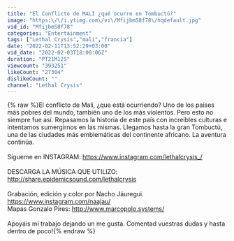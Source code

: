 ```yaml
---
title: "El Conflicto de MALI ¿qué ocurre en Tombuctú?"
image: "https:\/\/i.ytimg.com\/vi\/MfijbmS8f78\/hqdefault.jpg"
vid_id: "MfijbmS8f78"
categories: "Entertainment"
tags: ["Lethal Crysis","mali","francia"]
date: "2022-02-11T13:52:29+03:00"
vid_date: "2022-02-03T18:00:06Z"
duration: "PT21M12S"
viewcount: "393251"
likeCount: "27304"
dislikeCount: ""
channel: "Lethal Crysis"
---
```

{% raw %}El conflicto de Mali, ¿que está ocurriendo? Uno de los países más pobres del mundo, también uno de los más violentos. Pero esto no siempre fue así. Repasamos la historia de este país con increíbles culturas e intentamos sumergirnos en las mismas. Llegamos hasta la gran Tombuctú, una de las ciudades más emblemáticas del continente africano. La aventura continúa.<br /><br />Sígueme en INSTAGRAM: <a rel="nofollow" target="blank" href="https://www.instagram.com/lethalcrysis_/">https://www.instagram.com/lethalcrysis_/</a><br /><br />DESCARGA LA MÚSICA QUE UTILIZO: <a rel="nofollow" target="blank" href="http://share.epidemicsound.com/lethalcrysis">http://share.epidemicsound.com/lethalcrysis</a><br /><br />Grabación, edición y color por Nacho Jáuregui. <a rel="nofollow" target="blank" href="https://www.instagram.com/naajau/">https://www.instagram.com/naajau/</a><br />Mapas Gonzalo Pires: <a rel="nofollow" target="blank" href="http://www.marcopolo.systems/">http://www.marcopolo.systems/</a><br /><br />Apoyáis mi trabajo dejando un me gusta. Comentad vuestras dudas y hasta dentro de poco!{% endraw %}
